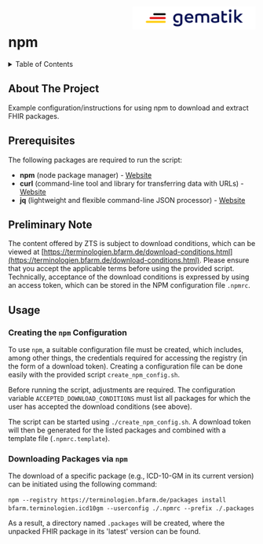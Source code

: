 <img align="right" width="250" height="47" src="../images/Gematik_Logo_Flag_With_Background.png"/> <br/> 
  
# npm

<details>
  <summary>Table of Contents</summary>
  <ol>
    <li><a href="#about-the-project">About The Project</a></li>
    <li><a href="#prerequisites">Prerequisites</a></li>
    <li><a href="#preliminary-note">Preliminary Note</a></li>
    <li><a href="#usage">Usage</a></li>
  </ol>
</details>

## About The Project
Example configuration/instructions for using npm to download and extract FHIR packages.

## Prerequisites
The following packages are required to run the script:

- **npm** (node package manager) - [Website](https://www.npmjs.com/)
- **curl** (command-line tool and library for transferring data with URLs) - [Website](https://curl.se/)
- **jq** (lightweight and flexible command-line JSON processor) - [Website](https://jqlang.github.io/jq/)

## Preliminary Note
The content offered by ZTS is subject to download conditions, which can be viewed at [https://terminologien.bfarm.de/download-conditions.html](https://terminologien.bfarm.de/download-conditions.html). Please ensure that you accept the applicable terms before using the provided script. Technically, acceptance of the download conditions is expressed by using an access token, which can be stored in the NPM configuration file `.npmrc`.

## Usage
### Creating the ```npm``` Configuration
To use ```npm```, a suitable configuration file must be created, which includes, among other things, the credentials required for accessing the registry (in the form of a download token). Creating a configuration file can be done easily with the provided script ```create_npm_config.sh```.

Before running the script, adjustments are required. The configuration variable ```ACCEPTED_DOWNLOAD_CONDITIONS``` must list all packages for which the user has accepted the download conditions (see above).

The script can be started using ```./create_npm_config.sh```. A download token will then be generated for the listed packages and combined with a template file (```.npmrc.template```).

### Downloading Packages via ```npm```
The download of a specific package (e.g., ICD-10-GM in its current version) can be initiated using the following command:

```npm --registry https://terminologien.bfarm.de/packages install bfarm.terminologien.icd10gm --userconfig ./.npmrc --prefix ./.packages```

As a result, a directory named ```.packages``` will be created, where the unpacked FHIR package in its 'latest' version can be found.
